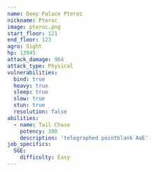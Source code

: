 ```yaml
---
name: Deep Palace Pteroc
nickname: Pteroc
image: pteroc.png
start_floor: 121
end_floor: 123
agro: Sight
hp: 13945
attack_damage: 964
attack_type: Physical
vulnerabilities:
  bind: true
  heavy: true
  sleep: true
  slow: true
  stun: true
  resolution: false
abilities:
  - name: Tail Chase
    potency: 300
    description: 'telegraphed pointblank AoE'
job_specifics:
  SGE:
    difficulty: Easy
---
```

